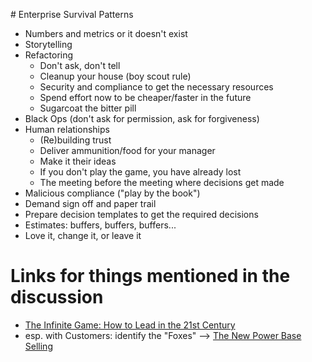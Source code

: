 ﻿﻿﻿﻿﻿﻿﻿# Enterprise Survival Patterns - Numbers and metrics or it doesn't exist- Storytelling- Refactoring  - Don't ask, don't tell  - Cleanup your house (boy scout rule)  - Security and compliance to get the necessary resources  - Spend effort now to be cheaper/faster in the future  - Sugarcoat the bitter pill- Black Ops (don't ask for permission, ask for forgiveness)- Human relationships  - (Re)building trust  - Deliver ammunition/food for your manager  - Make it their ideas  - If you don't play the game, you have already lost  - The meeting before the meeting where decisions get made- Malicious compliance ("play by the book")- Demand sign off and paper trail- Prepare decision templates to get the required decisions- Estimates: buffers, buffers, buffers...- Love it, change it, or leave it# Links for things mentioned in the discussion- [The Infinite Game: How to Lead in the 21st Century](https://www.youtube.com/watch?v=3vX2iVIJMFQ)- esp. with Customers: identify the "Foxes" --> [The New Power Base Selling](https://www.amazon.de/New-Power-Base-Selling-Competition/dp/1118206673/)